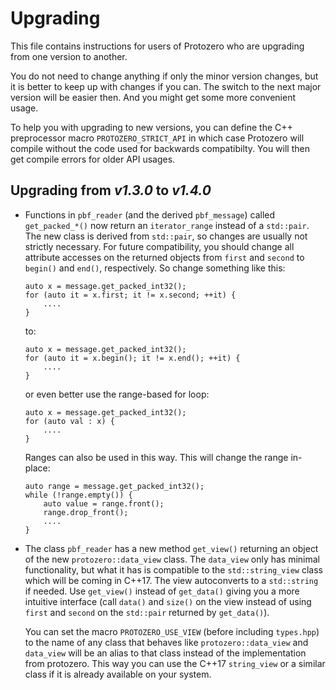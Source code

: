 
# Upgrading

This file contains instructions for users of Protozero who are upgrading from
one version to another.

You do not need to change anything if only the minor version changes, but it
is better to keep up with changes if you can. The switch to the next major
version will be easier then. And you might get some more convenient usage.

To help you with upgrading to new versions, you can define the C++ preprocessor
macro `PROTOZERO_STRICT_API` in which case Protozero will compile without the
code used for backwards compatibilty. You will then get compile errors for
older API usages.

## Upgrading from *v1.3.0* to *v1.4.0*

* Functions in `pbf_reader` (and the derived `pbf_message`) called
  `get_packed_*()` now return an `iterator_range` instead of a `std::pair`.
  The new class is derived from `std::pair`, so changes are usually not
  strictly necessary. For future compatibility, you should change all
  attribute accesses on the returned objects from `first` and `second` to
  `begin()` and `end()`, respectively. So change something like this:

      auto x = message.get_packed_int32();
      for (auto it = x.first; it != x.second; ++it) {
          ....
      }

  to:

      auto x = message.get_packed_int32();
      for (auto it = x.begin(); it != x.end(); ++it) {
          ....
      }

  or even better use the range-based for loop:

      auto x = message.get_packed_int32();
      for (auto val : x) {
          ....
      }

  Ranges can also be used in this way. This will change the range in-place:

      auto range = message.get_packed_int32();
      while (!range.empty()) {
          auto value = range.front();
          range.drop_front();
          ....
      }

* The class `pbf_reader` has a new method `get_view()` returning an object
  of the new `protozero::data_view` class. The `data_view` only has minimal
  functionality, but what it has is compatible to the `std::string_view` class
  which will be coming in C++17. The view autoconverts to a `std::string` if
  needed. Use `get_view()` instead of `get_data()` giving you a more intuitive
  interface (call `data()` and `size()` on the view instead of using `first`
  and `second` on the `std::pair` returned by `get_data()`).

  You can set the macro `PROTOZERO_USE_VIEW` (before including `types.hpp`) to
  the name of any class that behaves like `protozero::data_view` and
  `data_view` will be an alias to that class instead of the implementation
  from protozero. This way you can use the C++17 `string_view` or a similar
  class if it is already available on your system.

